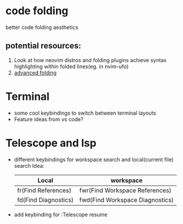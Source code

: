 # code folding
better code folding aesthetics
    
## potential resources:
1. Look at how neovim distros and folding plugins achieve syntax highlighting within folded lines(eg. in nvim-ufo)
2. [advanced folding](https://learnvimscriptthehardway.stevelosh.com/chapters/49.html)

# Terminal
- some cool keybindings to switch between terminal layouts
- Feature ideas from vs code?

# Telescope and lsp
- different keybindings for workspace search and local(current file) search
  Idea:
  
  | Local                | workspace                       |
  |----------------------|---------------------------------|
  | fr(Find References)  |  fwr(Find Workspace References) |
  | fd(Find Diagnostics) |  fwd(Find Workspace Diagnostics)|

- add keybinding for :Telescope resume
